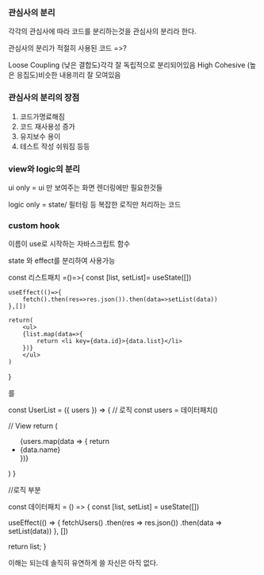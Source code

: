### 관심사의 분리 

각각의 관심사에 따라 코드를 분리하는것을 관심사의 분리라 한다. 

관심사의 분리가 적절히 사용된 코드 =>? 

Loose Coupling  (낮은 결합도)각각 잘 독립적으로 분리되어있음
High Cohesive (높은 응집도)비슷한 내용끼리 잘 모여있음 

### 관심사의 분리의 장점 

1) 코드가명료해짐 
2) 코드 재사용성 증가
3) 유지보수 용이 
4) 테스트 작성 쉬워짐 
등등


### view와 logic의 분리 

ui only = ui 만 보여주는 화면 렌더링에만 필요한것들 

logic only = state/ 필터링 등 복잡한 로직만 처리하는 코드 



### custom hook

이름이 use로 시작하는 자바스크립트 함수 

state 와 effect를   분리하여 사용가능 


const 리스트패치 =()=>{
    const [list, setList]= useState([])

    useEffect(()=>{
        fetch().then(res=>res.json()).then(data=>setList(data))
    },[])

    return(
        <ul>
        {list.map(data=>{
            return <li key={data.id}>{data.list}</li>
        })}
        </ul>
    )

}

를 

const UserList = ({ users }) => {
  // 로직
  const users = 데이터패치()
	
  // View
  return (
    <ul>
      {users.map(data => {
	return <li key={data.id}>{data.name}</li>
      })}
    </ul>
  )
}



//로직 부분

const 데이터패치 = () => {
  const [list, setList] = useState([])

  useEffect(() => {
    fetchUsers()
      .then(res => res.json())
      .then(data => setList(data))
  }, [])

  return list;
}


이해는 되는데 솔직히 유연하게 쓸 자신은 아직 없다. 